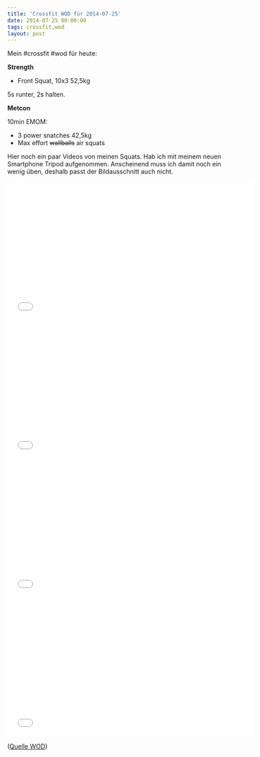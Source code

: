 ```yaml
---
title: 'Crossfit WOD für 2014-07-25'
date: 2014-07-25 00:00:00 
tags: crossfit,wod
layout: post
---
```

Mein #crossfit #wod für heute:

**Strength**

* Front Squat, 10x3 52,5kg

5s runter, 2s halten.

**Metcon**

10min EMOM:

* 3 power snatches 42,5kg
* Max effort ~~wallballs~~ air squats

Hier noch ein paar Videos von meinen Squats. Hab ich mit meinem neuen Smartphone Tripod aufgenommen. Anscheinend muss ich damit noch ein wenig üben, deshalb passt der Bildausschnitt auch nicht.

<iframe width="560" height="315" src="//www.youtube-nocookie.com/embed/cpFHAaGWsD8?rel=0" frameborder="0" allowfullscreen></iframe>
<iframe width="560" height="315" src="//www.youtube-nocookie.com/embed/rmiNm9sXpyU?rel=0" frameborder="0" allowfullscreen></iframe>
<iframe width="560" height="315" src="//www.youtube-nocookie.com/embed/BZWvoCg4FDc?rel=0" frameborder="0" allowfullscreen></iframe>
<iframe width="560" height="315" src="//www.youtube-nocookie.com/embed/cEiLDh_AfkA?rel=0" frameborder="0" allowfullscreen></iframe>


([Quelle WOD][0])

[0]: http://www.crossfithh.de/workouts--news/workout-friday28

